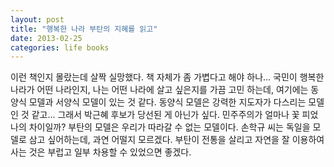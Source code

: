 ```yaml
---
layout: post
title: "행복한 나라 부탄의 지혜를 읽고"
date: 2013-02-25
categories: life books
---
```

이런 책인지 몰랐는데 살짝 실망했다. 책 자체가 좀 가볍다고 해야 하나... 국민이 행복한 나라가 어떤 나라인지, 나는 어떤 나라에 살고 싶은지를 가끔 고민 하는데, 여기에는 동양식 모델과 서양식 모델이 있는 것 같다. 동양식 모델은 강력한 지도자가 다스리는 모델인 것 같고... 그래서 박근혜 후보가 당선된 게 아닌가 싶다. 민주주의가 얼마나 꽃 피었나의 차이일까?
부탄의 모델은 우리가 따라갈 수 없는 모델이다. 손학규 씨는 독일을 모델로 삼고 싶어하는데, 과연 어떨지 모르겠다.
부탄이 전통을 살리고 자연을 잘 이용하여 사는 것은 부럽고 일부 차용할 수 있었으면 좋겠다.
